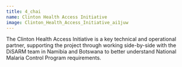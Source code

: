 ```yaml
---
title: 4_chai
name: Clinton Health Access Initiative
image: Clinton_Health_Access_Initiative_ai1juw
---
```


The Clinton Health Access Initiative is a key technical and operational partner, supporting the project through working side-by-side with the DiSARM team in Namibia and Botswana to better understand National Malaria Control Program requirements.


